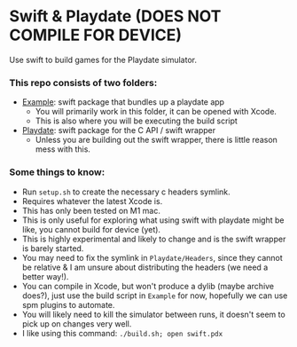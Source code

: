 # Swift & Playdate (DOES NOT COMPILE FOR DEVICE)

Use swift to build games for the Playdate simulator.

### This repo consists of two folders:
- [Example](Example): swift package that bundles up a playdate app
	- You will primarily work in this folder, it can be opened with Xcode.
	- This is also where you will be executing the build script
- [Playdate](Playdate): swift package for the C API / swift wrapper
	- Unless you are building out the swift wrapper, there is little reason mess with this.

### Some things to know:
- Run `setup.sh` to create the necessary c headers symlink.
- Requires whatever the latest Xcode is.
- This has only been tested on M1 mac.
- This is only useful for exploring what using swift with playdate might be like, you cannot build for device (yet).
- This is highly experimental and likely to change and is the swift wrapper is barely started.
- You may need to fix the symlink in `Playdate/Headers`, since they cannot be relative & I am unsure about distributing the headers (we need a better way!).
- You can compile in Xcode, but won't produce a dylib (maybe archive does?), just use the build script in `Example` for now, hopefully we can use spm plugins to automate.
- You will likely need to kill the simulator between runs, it doesn't seem to pick up on changes very well.
- I like using this command: `./build.sh; open swift.pdx`